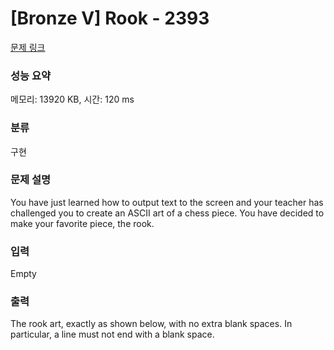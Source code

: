 # [Bronze V] Rook - 2393 

[문제 링크](https://www.acmicpc.net/problem/2393) 

### 성능 요약

메모리: 13920 KB, 시간: 120 ms

### 분류

구현

### 문제 설명

<p>You have just learned how to output text to the screen and your teacher has challenged you to create an ASCII art of a chess piece. You have decided to make your favorite piece, the rook.</p>

### 입력 

 Empty

### 출력 

 <p>The rook art, exactly as shown below, with no extra blank spaces. In particular, a line must not end with a blank space.</p>

